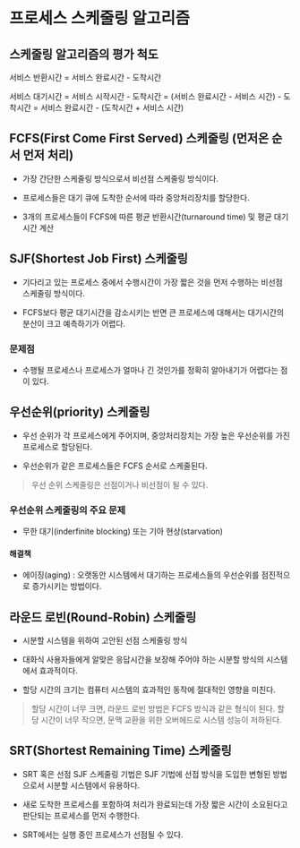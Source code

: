 # 프로세스 스케줄링 알고리즘

## 스케줄링 알고리즘의 평가 척도

서비스 반환시간 = 서비스 완료시간 - 도착시간

서비스 대기시간 = 서비스 시작시간 - 도착시간
            = (서비스 완료시간 - 서비스 시간) - 도착시간
            = 서비스 완료시간 - (도착시간 + 서비스 시간)


## FCFS(First Come First Served) 스케줄링 (먼저온 순서 먼저 처리)

- 가장 간단한 스케줄링 방식으로서 비선점 스케줄링 방식이다.

- 프로세스들은 대기 큐에 도착한 순서에 따라 중앙처리장치를 할당한다.

- 3개의 프로세스들이 FCFS에 따른 평균 반환시간(turnaround time) 및 평균 대기시간 계산 


## SJF(Shortest Job First) 스케줄링

- 기다리고 있는 프로세스 중에서 수행시간이 가장 짧은 것을 먼저 수행하는 비선점 스케줄링 방식이다.

- FCFS보다 평균 대기시간을 감소시키는 반면 큰 프로세스에 대해서는 대기시간의 분산이 크고 예측하기가 어렵다.

### 문제점

- 수행될 프로세스나 프로세스가 얼마나 긴 것인가를 정확히 알아내기가 어렵다는 점이 있다.


## 우선순위(priority) 스케줄링

- 우선 순위가 각 프로세스에게 주어지며, 중앙처리장치는 가장 높은 우선순위를 가진 프로세스로 할당된다.

- 우선순위가 같은 프로세스들은 FCFS 순서로 스케줄된다.

> 우선 순위 스케줄링은 선점이거나 비선점이 될 수 있다.

### 우선순위 스케줄링의 주요 문제

- 무한 대기(inderfinite blocking) 또는 기아 현상(starvation)

#### 해결책

- 에이징(aging) : 오랫동안 시스템에서 대기하는 프로세스들의 우선순위를 점진적으로 증가시키는 방법이다.


## 라운드 로빈(Round-Robin) 스케줄링

- 시분할 시스템을 위하여 고안된 선점 스케줄링 방식

- 대화식 사용자들에게 알맞은 응답시간을 보장해 주어야 하는 시분할 방식의 시스템에서 효과적이다.

- 할당 시간의 크기는 컴퓨터 시스템의 효과적인 동작에 절대적인 영향을 미친다.

> 할당 시간이 너무 크면, 라운드 로빈 방법은 FCFS 방식과 같은 형식이 된다.
> 할당 시간이 너무 작으면, 문맥 교환을 위한 오버헤드로 시스템 성능이 저하된다.


## SRT(Shortest Remaining Time) 스케줄링

- SRT 혹은 선점 SJF 스케줄링 기법은 SJF 기법에 선접 방식을 도입한 변형된 방법으로서 시분할 시스템에서 유용하다.

- 새로 도착한 프로세스를 포함하여 처리가 완료되는데 가장 짧은 시간이 소요된다고 판단되는 프로세스를 먼저 수행한다.

- SRT에서는 실행 중인 프로세스가 선점될 수 있다.